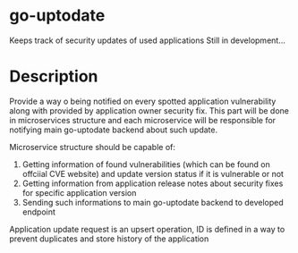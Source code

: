 # go-uptodate
Keeps track of security updates of used applications
Still in development...

# Description
Provide a way o being notified on every spotted application vulnerability along with provided by application owner security fix.
This part will be done in microservices structure and each microservice will be responsible for notifying main go-uptodate backend about such update.

Microservice structure should be capable of:
1. Getting information of found vulnerabilities (which can be found on offciial CVE website) and update version status if it is vulnerable or not
2. Getting information from application release notes about security fixes for specific application version
3. Sending such informations to main go-uptodate backend to developed endpoint

Application update request is an upsert operation, ID is defined in a way to prevent duplicates and store history of the application
